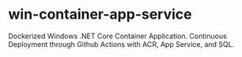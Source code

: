 # win-container-app-service
Dockerized Windows .NET Core Container Application.  Continuous Deployment through Github Actions with ACR, App Service, and SQL.
